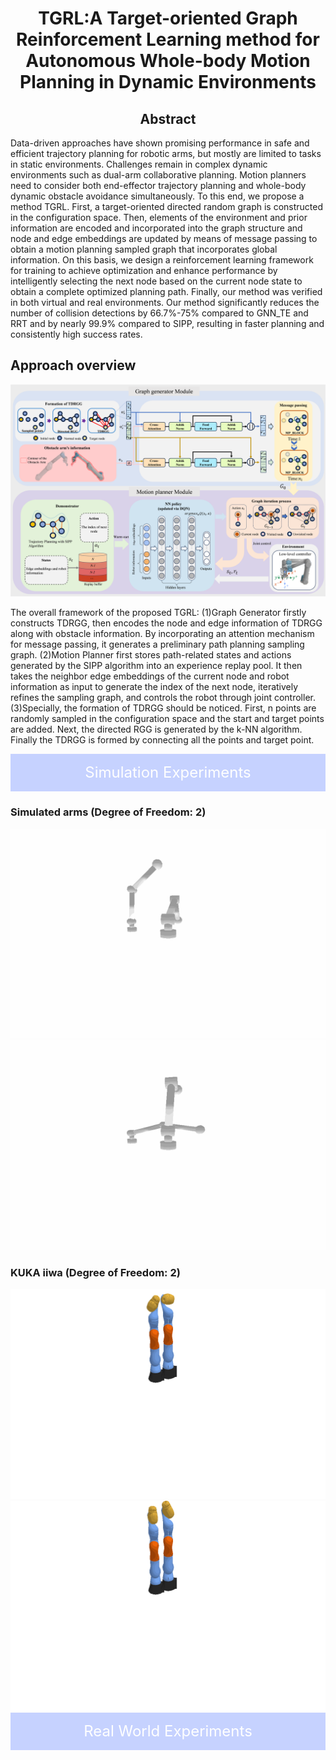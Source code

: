 <link rel="stylesheet" href="styles.css">
<h1 align = "center">
TGRL:A Target-oriented Graph Reinforcement Learning method for Autonomous Whole-body Motion Planning in Dynamic Environments 
</h1>

<h2 align = "center">
Abstract
</h2>

Data-driven approaches have shown promising performance in safe and efficient trajectory planning for robotic arms, but mostly are limited to tasks in static environments. Challenges remain in complex dynamic environments such as dual-arm collaborative planning. Motion planners need to consider both end-effector trajectory planning and whole-body dynamic obstacle avoidance simultaneously. To this end, we propose a method TGRL. First, a target-oriented directed random graph is constructed in the configuration space. Then, elements of the environment and prior information are encoded and incorporated into the graph structure and node and edge embeddings are updated by means of message passing to obtain a motion planning sampled graph that incorporates global information. On this basis, we design a reinforcement learning framework for training to achieve optimization and enhance performance by intelligently selecting the next node based on the current node state to obtain a complete optimized planning path. Finally, our method was verified in both virtual and real environments. Our method significantly reduces the number of collision detections by 66.7%-75% compared to GNN\_TE and RRT and by nearly 99.9% compared to SIPP, resulting in  faster planning and consistently high success rates.

<h2 align = "left">
Approach overview
</h2>

![architecture](imgs/architecture.jpg)

The overall framework of the proposed TGRL: (1)Graph Generator firstly constructs TDRGG, then encodes the node and edge information of TDRGG along with obstacle information. By incorporating an attention mechanism for message passing, it generates a preliminary path planning sampling graph. (2)Motion Planner first stores path-related states and actions generated by the SIPP algorithm into an experience replay pool. It then takes the neighbor edge embeddings of the current node and robot information as input to generate the index of the next node, iteratively refines the sampling graph, and controls the robot through joint controller. (3)Specially, the formation of TDRGG should be noticed. First, n points are randomly sampled in the configuration space and the start and target points are added. Next, the directed RGG is generated by the k-NN algorithm. Finally the TDRGG is formed by connecting all the points and target point.

<div style="background-color: #c6d2ff; height: 60px; line-height: 60px; text-align: center; color: white; font-size: 24px;"> Simulation Experiments </div>

<!-- 第一行两种类型 -->
<div class="dual-type-row">
  <div class="type-container">
    <h3 class="arm-title">Simulated arms (Degree of Freedom: 2)</h3>
    <div class="image-row">
      <img src="gifs/simple_arm/test_9.gif" alt="Arm 1 DOF 1 GIF 1" class="side-by-side-img">
      <img src="gifs/simple_arm/test_11.gif" alt="Arm 1 DOF 1 GIF 1" class="side-by-side-img">
    </div>
  </div>
  <div class="type-container">
    <h3 class="arm-title">KUKA iiwa (Degree of Freedom: 2)</h3>
    <div class="image-row">
      <img src="gifs/KUKA/2/real_kuka_2dof.gif" alt="Arm 1 Type B DOF 2 GIF 1" class="side-by-side-img">
      <img src="gifs/KUKA/2/real_kuka_2dof2.gif" alt="Arm 1 Type B DOF 2 GIF 2" class="side-by-side-img">
    </div>
  </div>
</div>
 





<div style="background-color: #c6d2ff; height: 60px; line-height: 60px; text-align: center; color: white; font-size: 24px;"> Real World Experiments </div>


